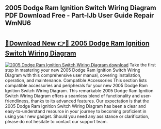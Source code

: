 ## 2005 Dodge Ram Ignition Switch Wiring Diagram PDF Download Free - Part-lJb User Guide Repair WmNU6

# <h2><a href="http://dfklz4.blite.top/?on=2005+Dodge+Ram+Ignition+Switch+Wiring+Diagram">🔗Download New 👉🔴 2005 Dodge Ram Ignition Switch Wiring Diagram</a></h2>

[![2005 Dodge Ram Ignition Switch Wiring Diagram download](https://i.imgur.com/lujVjoI.png)](http://dfklz4.blite.top/?on=2005+Dodge+Ram+Ignition+Switch+Wiring+Diagram)
Take the first step in mastering your new 2005 Dodge Ram Ignition Switch Wiring Diagram with this comprehensive user manual, covering installation, operation, and maintenance. Compatible Accessories This section lists compatible accessories and peripherals for your new 2005 Dodge Ram Ignition Switch Wiring Diagram. This remarkable 2005 Dodge Ram Ignition Switch Wiring Diagram offers a seamless blend of functionality and user-friendliness, thanks to its advanced features. Our expectation is that the 2005 Dodge Ram Ignition Switch Wiring Diagram has been a clear and easy-to-understand resource in your journey to becoming proficient in using your new gadget. Should you need any assistance or clarification, please do not hesitate to contact our support team.
